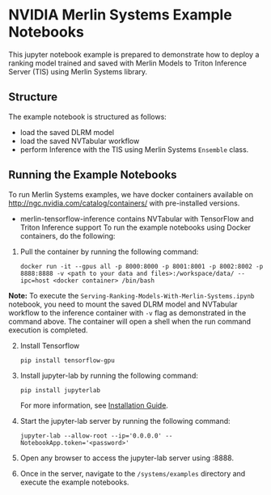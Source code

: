 # NVIDIA Merlin Systems Example Notebooks
This jupyter notebook example is prepared to demonstrate how to deploy a ranking model trained and saved with Merlin Models to Triton Inference Server (TIS) using Merlin Systems library.
## Structure
The example notebook is structured as follows:
- load the saved DLRM model
- load the saved NVTabular workflow
- perform Inference with the TIS using Merlin Systems `Ensemble` class.
## Running the Example Notebooks
To run Merlin Systems examples, we have docker containers available on http://ngc.nvidia.com/catalog/containers/ with pre-installed versions.
- merlin-tensorflow-inference contains NVTabular with TensorFlow and Triton Inference support
To run the example notebooks using Docker containers, do the following:
1. Pull the container by running the following command:
   ```
   docker run -it --gpus all -p 8000:8000 -p 8001:8001 -p 8002:8002 -p 8888:8888 -v <path to your data and files>:/workspace/data/ --ipc=host <docker container> /bin/bash
   ```
**Note:** To execute the `Serving-Ranking-Models-With-Merlin-Systems.ipynb` notebook, you need to mount the saved DLRM model and NVTabular workflow to the inference container with `-v` flag as demonstrated in the command above. 
The container will open a shell when the run command execution is completed. 
   
2. Install Tensorflow
    ```
    pip install tensorflow-gpu
    ```
3. Install jupyter-lab by running the following command:
   ```
   pip install jupyterlab
   ```
   
   For more information, see [Installation Guide](https://jupyterlab.readthedocs.io/en/stable/getting_started/installation.html).
4. Start the jupyter-lab server by running the following command:
   ```
   jupyter-lab --allow-root --ip='0.0.0.0' --NotebookApp.token='<password>'
   ```
5. Open any browser to access the jupyter-lab server using <MachineIP>:8888.
6. Once in the server, navigate to the ```/systems/examples``` directory and execute the example notebooks.
